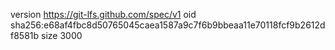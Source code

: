 version https://git-lfs.github.com/spec/v1
oid sha256:e68af4fbc8d50765045caea1587a9c7f6b9bbeaa11e70118fcf9b2612df8581b
size 3000
